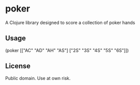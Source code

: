 # poker

A Clojure library designed to score a collection of poker hands

## Usage

(poker [["AC" "AD" "AH" "AS"] ["2S" "3S" "4S" "5S" "6S"]])

## License

Public domain. Use at own risk.
